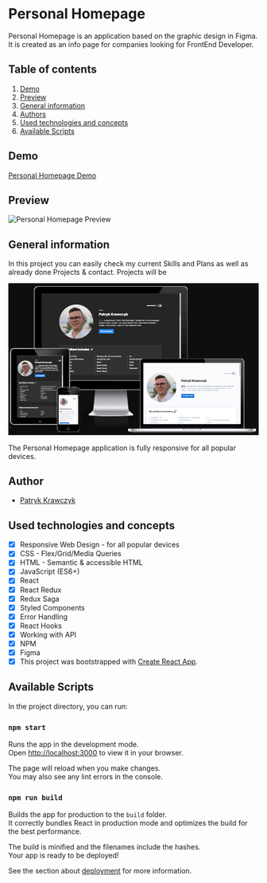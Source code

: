 # Personal Homepage

Personal Homepage is an application based on the graphic design in Figma. It is created as an info page for companies looking for FrontEnd Developer.

## Table of contents
1. [Demo](#demo)
2. [Preview](#preview)
3. [General information](#general-information)
4. [Authors](#author)
5. [Used technologies and concepts](#used-technologies-and-concepts)
6. [Available Scripts](#available-scripts)
## Demo
[Personal Homepage Demo](https://patrick36212.github.io/pk-personal-homepage/)

## Preview
![Personal Homepage Preview](./personalhomepage.gif)
## General information

In this project you can easily check my current Skills and Plans as well as already done Projects & contact. Projects will be 

![Responsive view in common devices](./responsiveness.png)

The Personal Homepage application is fully responsive for all popular devices.

## Author
- [Patryk Krawczyk](https://github.com/patrick36212)

## Used technologies and concepts
- [x] Responsive Web Design - for all popular devices
- [x] CSS - Flex/Grid/Media Queries
- [x] HTML - Semantic & accessible HTML
- [x] JavaScript (ES6+)
- [x] React
- [x] React Redux
- [x] Redux Saga
- [x] Styled Components
- [x] Error Handling
- [x] React Hooks
- [x] Working with API
- [x] NPM
- [x] Figma
- [x] This project was bootstrapped with [Create React App](https://github.com/facebook/create-react-app).

## Available Scripts

In the project directory, you can run:

### `npm start`

Runs the app in the development mode.\
Open [http://localhost:3000](http://localhost:3000) to view it in your browser.

The page will reload when you make changes.\
You may also see any lint errors in the console.

### `npm run build`

Builds the app for production to the `build` folder.\
It correctly bundles React in production mode and optimizes the build for the best performance.

The build is minified and the filenames include the hashes.\
Your app is ready to be deployed!

See the section about [deployment](https://facebook.github.io/create-react-app/docs/deployment) for more information.